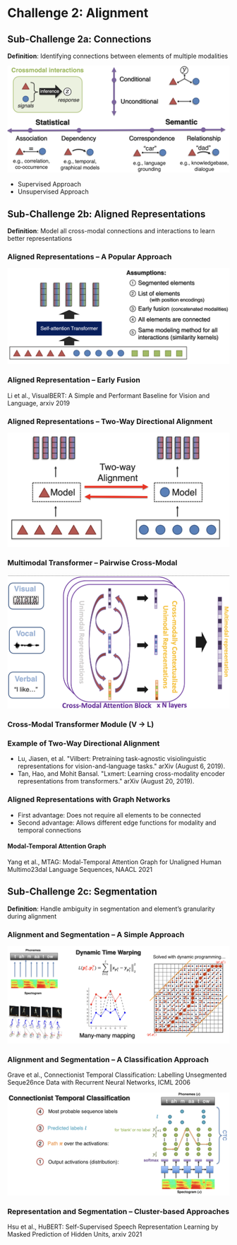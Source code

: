 # Challenge 2: Alignment

## Sub-Challenge 2a: Connections

**Definition**: Identifying connections between elements of multiple modalities

![3-01](/MML-Tutorial/images/3-01.png)

- Supervised Approach
- Unsupervised Approach

## Sub-Challenge 2b: Aligned Representations

**Definition**: Model all cross-modal connections and interactions to learn better representations

### Aligned Representations – A Popular Approach

![3-02](/MML-Tutorial/images/3-02.png)

### Aligned Representation – Early Fusion

Li et al., VisualBERT: A Simple and Performant Baseline for Vision and Language, arxiv 2019

### Aligned Representations – Two-Way Directional Alignment

![3-03](/MML-Tutorial/images/3-03.png)

### Multimodal Transformer – Pairwise Cross-Modal

![3-04](/MML-Tutorial/images/3-04.png)

### Cross-Modal Transformer Module (V -> L)

### Example of Two-Way Directional Alignment

- Lu, Jiasen, et al. "Vilbert: Pretraining task-agnostic visiolinguistic representations for vision-and-language tasks." arXiv (August 6, 2019).
- Tan, Hao, and Mohit Bansal. "Lxmert: Learning cross-modality encoder representations from transformers." arXiv (August 20, 2019).

### Aligned Representations with Graph Networks

- First advantage: Does not require all elements to be connected
- Second advantage: Allows different edge functions for modality and temporal connections

#### Modal-Temporal Attention Graph 

Yang et al., MTAG: Modal-Temporal Attention Graph for Unaligned Human Multimo23dal Language Sequences, NAACL 2021

## Sub-Challenge 2c: Segmentation

**Definition**: Handle ambiguity in segmentation and element’s granularity during alignment

### Alignment and Segmentation – A Simple Approach

![3-05](/MML-Tutorial/images/3-05.png)

### Alignment and Segmentation – A Classification Approach

Grave et al., Connectionist Temporal Classification: Labelling Unsegmented Seque26nce Data with Recurrent Neural Networks, ICML 2006

![3-06](/MML-Tutorial/images/3-06.png)

### Representation and Segmentation – Cluster-based Approaches

Hsu et al., HuBERT: Self-Supervised Speech Representation Learning by Masked Prediction of Hidden Units, arxiv 2021
